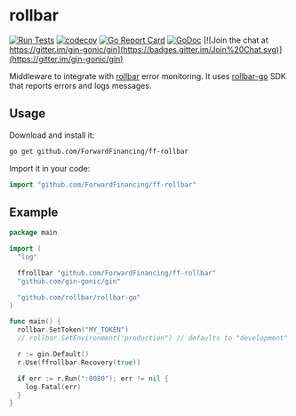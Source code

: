 # rollbar

[![Run Tests](https://github.com/gin-contrib/rollbar/actions/workflows/go.yml/badge.svg)](https://github.com/gin-contrib/rollbar/actions/workflows/go.yml)
[![codecov](https://codecov.io/gh/gin-contrib/rollbar/branch/master/graph/badge.svg)](https://codecov.io/gh/gin-contrib/rollbar)
[![Go Report Card](https://goreportcard.com/badge/github.com/gin-contrib/rollbar)](https://goreportcard.com/report/github.com/gin-contrib/rollbar)
[![GoDoc](https://godoc.org/github.com/gin-contrib/rollbar?status.svg)](https://godoc.org/github.com/gin-contrib/rollbar)
[![Join the chat at https://gitter.im/gin-gonic/gin](https://badges.gitter.im/Join%20Chat.svg)](https://gitter.im/gin-gonic/gin)

Middleware to integrate with [rollbar](https://rollbar.com/) error monitoring. It uses [rollbar-go](https://github.com/rollbar/rollbar-go) SDK that reports errors and logs messages.

## Usage

Download and install it:

```sh
go get github.com/ForwardFinancing/ff-rollbar
```

Import it in your code:

```go
import "github.com/ForwardFinancing/ff-rollbar"
```

## Example

```go
package main

import (
  "log"

  ffrollbar "github.com/ForwardFinancing/ff-rollbar"
  "github.com/gin-gonic/gin"

  "github.com/rollbar/rollbar-go"
)

func main() {
  rollbar.SetToken("MY_TOKEN")
  // rollbar.SetEnvironment("production") // defaults to "development"

  r := gin.Default()
  r.Use(ffrollbar.Recovery(true))

  if err := r.Run(":8080"); err != nil {
    log.Fatal(err)
  }
}
```
